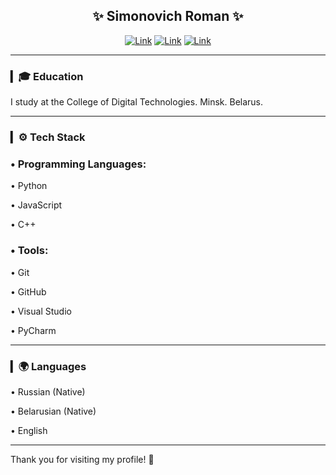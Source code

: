
<div align="center">
  
  <h2>✨ Simonovich Roman ✨</h2>
  
</div>

<div align="center">
  
  [![Link](https://img.shields.io/badge/telegram-goppi-blue?style=for-the-badge&color=%2300b2ff)](mailto:dev.dionisiu.brovka@gmail.com) 
  [![Link](https://img.shields.io/badge/github-DIONISIU_BROVKA-blue?style=for-the-badge&color=%234925bb)](mailto:dev.dionisiu.brovka@gmail.com)
  [![Link](https://img.shields.io/badge/email-dev.dionisiu.brovka%40gmail.com-green?style=for-the-badge)](mailto:dev.dionisiu.brovka@gmail.com)
</div>

--- 

### ▎🎓 Education

I study at the College of Digital Technologies. Minsk. Belarus.

---

### ▎⚙️ Tech Stack

### • Programming Languages:

  • Python

  • JavaScript

  • C++

### • Tools:

  • Git

  • GitHub

  • Visual Studio

  • PyCharm

---

### ▎🌍 Languages

• Russian (Native)

• Belarusian (Native)

• English

---

Thank you for visiting my profile! 🚀
